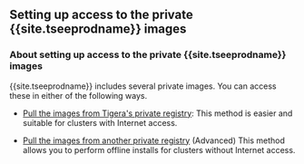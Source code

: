 ## Setting up access to the private {{site.tseeprodname}} images

### About setting up access to the private {{site.tseeprodname}} images

{{site.tseeprodname}} includes several private images. You can access these
in either of the following ways.

- [Pull the images from Tigera's private registry](#pulling-the-images-from-tigeras-private-registry):
  This method is easier and suitable for clusters with Internet access.

- [Pull the images from another private registry](#pulling-the-images-from-another-private-registry) 
  (Advanced) This method allows you to perform offline installs for clusters
  without Internet access.